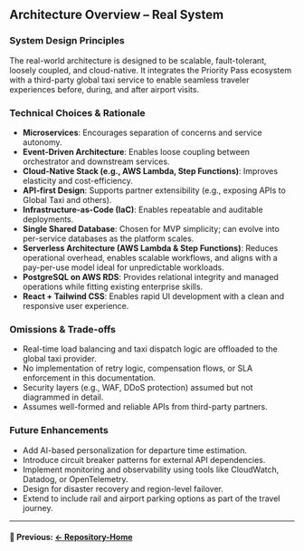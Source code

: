 ## Architecture Overview – Real System

### System Design Principles
The real-world architecture is designed to be scalable, fault-tolerant, loosely coupled, and cloud-native. It integrates the Priority Pass ecosystem with a third-party global taxi service to enable seamless traveler experiences before, during, and after airport visits.

### Technical Choices & Rationale
- **Microservices**: Encourages separation of concerns and service autonomy.
- **Event-Driven Architecture**: Enables loose coupling between orchestrator and downstream services.
- **Cloud-Native Stack (e.g., AWS Lambda, Step Functions)**: Improves elasticity and cost-efficiency.
- **API-first Design**: Supports partner extensibility (e.g., exposing APIs to Global Taxi and others).
- **Infrastructure-as-Code (IaC)**: Enables repeatable and auditable deployments.
- **Single Shared Database**: Chosen for MVP simplicity; can evolve into per-service databases as the platform scales.
- **Serverless Architecture (AWS Lambda & Step Functions)**: Reduces operational overhead, enables scalable workflows, and aligns with a pay-per-use model ideal for unpredictable workloads.
- **PostgreSQL on AWS RDS**: Provides relational integrity and managed operations while fitting existing enterprise skills.
- **React + Tailwind CSS**: Enables rapid UI development with a clean and responsive user experience.

### Omissions & Trade-offs
- Real-time load balancing and taxi dispatch logic are offloaded to the global taxi provider.
- No implementation of retry logic, compensation flows, or SLA enforcement in this documentation.
- Security layers (e.g., WAF, DDoS protection) assumed but not diagrammed in detail.
- Assumes well-formed and reliable APIs from third-party partners.

### Future Enhancements
- Add AI-based personalization for departure time estimation.
- Introduce circuit breaker patterns for external API dependencies.
- Implement monitoring and observability using tools like CloudWatch, Datadog, or OpenTelemetry.
- Design for disaster recovery and region-level failover.
- Extend to include rail and airport parking options as part of the travel journey.

---

#### 🔗 Previous: [← Repository-Home](../../README.md)
